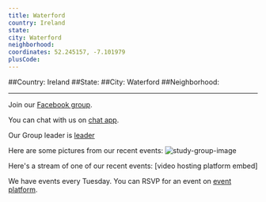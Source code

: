 ```yaml
---
title: Waterford
country: Ireland
state: 
city: Waterford
neighborhood: 
coordinates: 52.245157, -7.101979
plusCode:
---
```


##Country: Ireland
##State: 
##City: Waterford
##Neighborhood: 
*****
Join our [Facebook group](https://www.facebook.com/groups/free.code.camp.waterford).

You can chat with us on [chat app]().

Our Group leader is [leader]()

Here are some pictures from our recent events:
![study-group-image]()

Here's a stream of one of our recent events:
[video hosting platform embed]

We have events every Tuesday. You can RSVP for an event on [event platform]().
